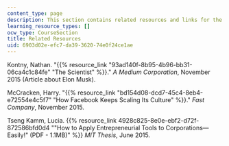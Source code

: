 ```yaml
---
content_type: page
description: This section contains related resources and links for the course.
learning_resource_types: []
ocw_type: CourseSection
title: Related Resources
uid: 6903d02e-efc7-da39-3620-74e0f24ce1ae
---
```


Kontny, Nathan. "{{% resource_link "93ad140f-8b95-4b96-bb31-06ca4c1c84fe" "The Scientist" %}}." _A Medium Corporation_, November 2015 (Article about Elon Musk).

McCracken, Harry. "{{% resource_link "bd154d08-dcd7-45c4-8eb4-e72554e4c5f7" "How Facebook Keeps Scaling Its Culture" %}}." _Fast Company_, November 2015.

Tseng Kamm, Lucia. {{% resource_link 4928c825-8e0e-ebf2-d72f-872586bfd0d4 "\"How to Apply Entrepreneurial Tools to Corporations—Easily!\" (PDF - 1.1MB)" %}} _MIT Thesis_, June 2015.
